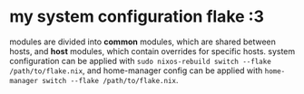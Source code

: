 # my system configuration flake :3

modules are divided into **common** modules, which are shared between hosts, and **host** modules, which contain overrides for specific hosts. system configuration can be applied with `sudo nixos-rebuild switch --flake /path/to/flake.nix`, and home-manager config can be applied with `home-manager switch --flake /path/to/flake.nix`. 
